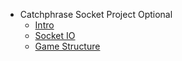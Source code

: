 - Catchphrase   Socket Project  Optional 
  - [Intro](./Intro.md "Intro")
  - [Socket IO](./Socket-IO.md "Socket IO")
  - [Game Structure](./Game-Structure.md "Game Structure")
